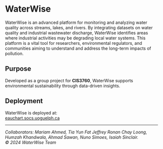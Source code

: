 # WaterWise

WaterWise is an advanced platform for monitoring and analyzing water quality across streams, lakes, and rivers. By integrating datasets on water quality and industrial wastewater discharge, WaterWise identifies areas where industrial activities may be degrading local water systems. This platform is a vital tool for researchers, environmental regulators, and communities aiming to understand and address the long-term impacts of pollution.

## Purpose
Developed as a group project for **CIS3760**, WaterWise supports environmental sustainability through data-driven insights.

## Deployment
WaterWise is deployed at:  
[eauchart.socs.uoguelph.ca](http://eauchart.socs.uoguelph.ca)

---
*Collaborators: Mariam Ahmed, Tia Yun Fat Jeffrey Ronan Chay Loong, Humzah Khandwala, Ahmad Sawan, Nuno Simoes, Isaiah Sinclair.*  
*© 2024 WaterWise Team*
